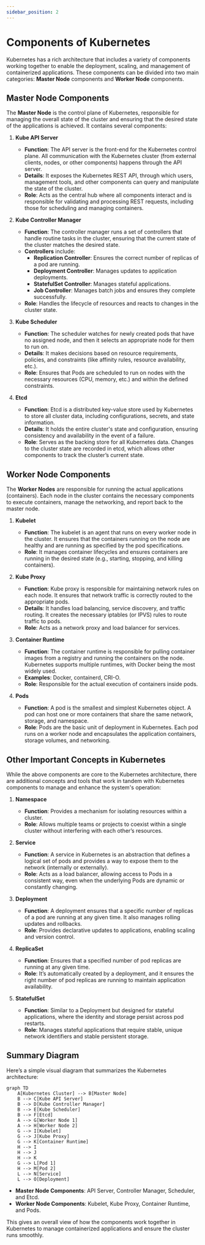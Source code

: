 ```yaml
---
sidebar_position: 2
---
```


# Components of Kubernetes

Kubernetes has a rich architecture that includes a variety of components working together to enable the deployment, scaling, and management of containerized applications. These components can be divided into two main categories: **Master Node** components and **Worker Node** components.

## Master Node Components

The **Master Node** is the control plane of Kubernetes, responsible for managing the overall state of the cluster and ensuring that the desired state of the applications is achieved. It contains several components:

1. **Kube API Server**

   - **Function**: The API server is the front-end for the Kubernetes control plane. All communication with the Kubernetes cluster (from external clients, nodes, or other components) happens through the API server.
   - **Details**: It exposes the Kubernetes REST API, through which users, management tools, and other components can query and manipulate the state of the cluster.
   - **Role**: Acts as the central hub where all components interact and is responsible for validating and processing REST requests, including those for scheduling and managing containers.

2. **Kube Controller Manager**

   - **Function**: The controller manager runs a set of controllers that handle routine tasks in the cluster, ensuring that the current state of the cluster matches the desired state.
   - **Controllers** include:
     - **Replication Controller**: Ensures the correct number of replicas of a pod are running.
     - **Deployment Controller**: Manages updates to application deployments.
     - **StatefulSet Controller**: Manages stateful applications.
     - **Job Controller**: Manages batch jobs and ensures they complete successfully.
   - **Role**: Handles the lifecycle of resources and reacts to changes in the cluster state.

3. **Kube Scheduler**

   - **Function**: The scheduler watches for newly created pods that have no assigned node, and then it selects an appropriate node for them to run on.
   - **Details**: It makes decisions based on resource requirements, policies, and constraints (like affinity rules, resource availability, etc.).
   - **Role**: Ensures that Pods are scheduled to run on nodes with the necessary resources (CPU, memory, etc.) and within the defined constraints.

4. **Etcd**
   - **Function**: Etcd is a distributed key-value store used by Kubernetes to store all cluster data, including configurations, secrets, and state information.
   - **Details**: It holds the entire cluster's state and configuration, ensuring consistency and availability in the event of a failure.
   - **Role**: Serves as the backing store for all Kubernetes data. Changes to the cluster state are recorded in etcd, which allows other components to track the cluster’s current state.

## Worker Node Components

The **Worker Nodes** are responsible for running the actual applications (containers). Each node in the cluster contains the necessary components to execute containers, manage the networking, and report back to the master node.

1. **Kubelet**

   - **Function**: The kubelet is an agent that runs on every worker node in the cluster. It ensures that the containers running on the node are healthy and are running as specified by the pod specifications.
   - **Role**: It manages container lifecycles and ensures containers are running in the desired state (e.g., starting, stopping, and killing containers).

2. **Kube Proxy**

   - **Function**: Kube proxy is responsible for maintaining network rules on each node. It ensures that network traffic is correctly routed to the appropriate pods.
   - **Details**: It handles load balancing, service discovery, and traffic routing. It creates the necessary iptables (or IPVS) rules to route traffic to pods.
   - **Role**: Acts as a network proxy and load balancer for services.

3. **Container Runtime**

   - **Function**: The container runtime is responsible for pulling container images from a registry and running the containers on the node. Kubernetes supports multiple runtimes, with Docker being the most widely used.
   - **Examples**: Docker, containerd, CRI-O.
   - **Role**: Responsible for the actual execution of containers inside pods.

4. **Pods**
   - **Function**: A pod is the smallest and simplest Kubernetes object. A pod can host one or more containers that share the same network, storage, and namespace.
   - **Role**: Pods are the basic unit of deployment in Kubernetes. Each pod runs on a worker node and encapsulates the application containers, storage volumes, and networking.

## Other Important Concepts in Kubernetes

While the above components are core to the Kubernetes architecture, there are additional concepts and tools that work in tandem with Kubernetes components to manage and enhance the system's operation:

1. **Namespace**

   - **Function**: Provides a mechanism for isolating resources within a cluster.
   - **Role**: Allows multiple teams or projects to coexist within a single cluster without interfering with each other’s resources.

2. **Service**

   - **Function**: A service in Kubernetes is an abstraction that defines a logical set of pods and provides a way to expose them to the network (internally or externally).
   - **Role**: Acts as a load balancer, allowing access to Pods in a consistent way, even when the underlying Pods are dynamic or constantly changing.

3. **Deployment**

   - **Function**: A deployment ensures that a specific number of replicas of a pod are running at any given time. It also manages rolling updates and rollbacks.
   - **Role**: Provides declarative updates to applications, enabling scaling and version control.

4. **ReplicaSet**

   - **Function**: Ensures that a specified number of pod replicas are running at any given time.
   - **Role**: It’s automatically created by a deployment, and it ensures the right number of pod replicas are running to maintain application availability.

5. **StatefulSet**
   - **Function**: Similar to a Deployment but designed for stateful applications, where the identity and storage persist across pod restarts.
   - **Role**: Manages stateful applications that require stable, unique network identifiers and stable persistent storage.

## Summary Diagram

Here’s a simple visual diagram that summarizes the Kubernetes architecture:

```mermaid
graph TD
    A[Kubernetes Cluster] --> B[Master Node]
    B --> C[Kube API Server]
    B --> D[Kube Controller Manager]
    B --> E[Kube Scheduler]
    B --> F[Etcd]
    A --> G[Worker Node 1]
    A --> H[Worker Node 2]
    G --> I[Kubelet]
    G --> J[Kube Proxy]
    G --> K[Container Runtime]
    H --> I
    H --> J
    H --> K
    G --> L[Pod 1]
    H --> M[Pod 2]
    L --> N[Service]
    L --> O[Deployment]
```

- **Master Node Components**: API Server, Controller Manager, Scheduler, and Etcd.
- **Worker Node Components**: Kubelet, Kube Proxy, Container Runtime, and Pods.

This gives an overall view of how the components work together in Kubernetes to manage containerized applications and ensure the cluster runs smoothly.
